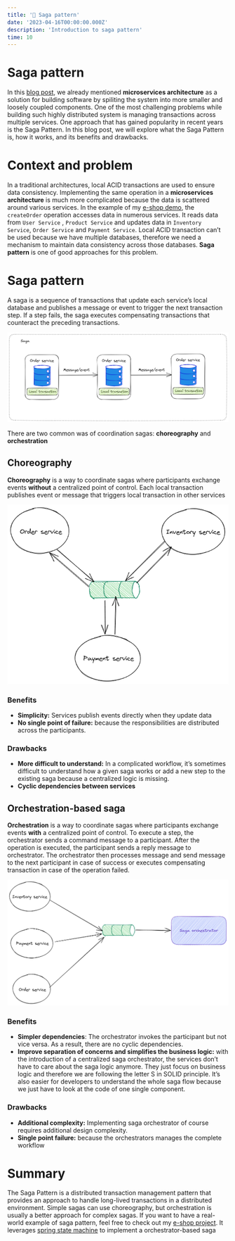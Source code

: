 ```yaml
---
title: '🚦 Saga pattern'
date: '2023-04-16T00:00:00.000Z'
description: 'Introduction to saga pattern'
time: 10
---
```


# Saga pattern

In this [blog post](https://kkhanhluu.github.io/what-is-cloud-native/), we already mentioned **microservices architecture** as a solution for building software by spiliting the system into more smaller and loosely coupled components. One of the most challenging problems while building such highly distributed system is managing transactions across multiple services. One approach that has gained popularity in recent years is the Saga Pattern. In this blog post, we will explore what the Saga Pattern is, how it works, and its benefits and drawbacks.

# Context and problem

In a traditional architectures, local ACID transactions are used to ensure data consistency. Implementing the same operation in a **microservices architecture** is much more complicated because the data is scattered around various services. In the example of my [e-shop demo](https://kkhanhluu.github.io/e-shop), the `createOrder` operation accesses data in numerous services. It reads data from `User Service` , `Product Service` and updates data in `Inventory Service`, `Order Service` and `Payment Service`. Local ACID transaction can’t be used because we have multiple databases, therefore we need a mechanism to maintain data consistency across those databases. **Saga pattern** is one of good approaches for this problem.

# Saga pattern

A saga is a sequence of transactions that update each service’s local database and publishes a message or event to trigger the next transaction step. If a step fails, the saga executes compensating transactions that counteract the preceding transactions.

![Untitled-2023-04-23-0231.png](./saga.png)

There are two common was of coordination sagas: **choreography** and **orchestration**

## Choreography

**Choreography** is a way to coordinate sagas where participants exchange events **without** a centralized point of control. Each local transaction publishes event or message that triggers local transaction in other services

![Untitled-2023-04-23-0303.png](./choreography.png)

### Benefits

- **Simplicity:** Services publish events directly when they update data
- **No single point of failure:** because the responsibilities are distributed across the participants.

### Drawbacks

- **More difficult to understand:** In a complicated workflow, it’s sometimes difficult to understand how a given saga works or add a new step to the existing saga because a centralized logic is missing.
- **Cyclic dependencies between services**

## Orchestration-based saga

**Orchestration** is a way to coordinate sagas where participants exchange events **with** a centralized point of control. To execute a step, the orchestrator sends a command message to a participant. After the operation is executed, the participant sends a reply message to orchestrator. The orchestrator then processes message and send message to the next participant in case of success or executes compensating transaction in case of the operation failed.

![orchestration-based saga.png](./orchestration-based_saga.png)

### Benefits

- **Simpler dependencies**: The orchestrator invokes the participant but not vice versa. As a result, there are no cyclic dependencies.
- **Improve separation of concerns and simplifies the business logic:** with the introduction of a centralized saga orchestrator, the services don’t have to care about the saga logic anymore. They just focus on business logic and therefore we are following the letter S in SOLID principle. It’s also easier for developers to understand the whole saga flow because we just have to look at the code of one single component.

### Drawbacks

- **Additional complexity:** Implementing saga orchestrator of course requires additional design complexity.
- **Single point failure:** because the orchestrators manages the complete workflow

# Summary

The Saga Pattern is a distributed transaction management pattern that provides an approach to handle long-lived transactions in a distributed environment. Simple sagas can use choreography, but orchestration is usually a better approach for complex sagas. If you want to have a real-world example of saga pattern, feel free to check out my [e-shop project](https://kkhanhluu.github.io/e-shop/explore/code/saga-pattern). It leverages [spring state machine](https://docs.spring.io/spring-statemachine/docs/current/reference/) to implement a orchestrator-based saga
